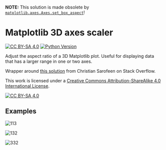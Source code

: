 **NOTE:** This solution is made obsolete by [`matplotlib.axes.Axes.set_box_aspect`](https://matplotlib.org/stable/api/_as_gen/matplotlib.axes.Axes.set_box_aspect.html)!

Matplotlib 3D axes scaler
===
[![CC BY-SA 4.0][cc-by-sa-shield]][cc-by-sa]
[![Python Version](https://img.shields.io/badge/Python-3.11%2B-blue?logo=python&logoColor=white)](https://www.python.org/downloads/release/python-3113/)


Adjust the aspect ratio of a 3D Matplotlib plot. Useful for displaying data that has a larger range in one or two axes.

Wrapper around [this solution](https://stackoverflow.com/questions/30223161/how-to-increase-the-size-of-an-axis-stretch-in-a-3d-plot) from Christian Sarofeen on Stack Overflow.

This work is licensed under a
[Creative Commons Attribution-ShareAlike 4.0 International License][cc-by-sa].

[![CC BY-SA 4.0][cc-by-sa-image]][cc-by-sa]

[cc-by-sa]: http://creativecommons.org/licenses/by-sa/4.0/
[cc-by-sa-image]: https://licensebuttons.net/l/by-sa/4.0/88x31.png
[cc-by-sa-shield]: https://img.shields.io/badge/License-CC%20BY--SA%204.0-lightgrey.svg

Examples
---
![113](https://github.com/user-attachments/assets/6b17738a-70ca-4b4e-a3c9-cbac544a2b1b)

![132](https://github.com/user-attachments/assets/5ecbf724-0a70-4de3-ab51-4ceb70868ff3)

![332](https://github.com/user-attachments/assets/88445d43-8b90-4b4d-a878-5184be914b34)
